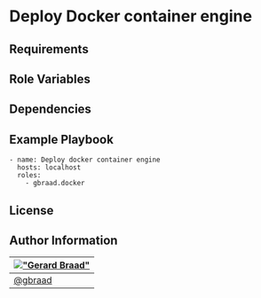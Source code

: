 Deploy Docker container engine
==============================


Requirements
------------


Role Variables
--------------


Dependencies
------------


Example Playbook
----------------

```
- name: Deploy docker container engine
  hosts: localhost
  roles:
    - gbraad.docker
```


License
-------


Author Information
------------------

| [!["Gerard Braad"](http://gravatar.com/avatar/e466994eea3c2a1672564e45aca844d0.png?s=60)](http://gbraad.nl "Gerard Braad <me@gbraad.nl>") |
|---|
| [@gbraad](https://twitter.com/gbraad) |

